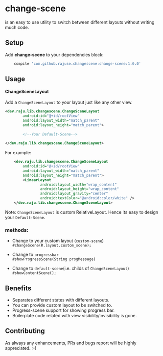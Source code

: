 

# change-scene <br>
is an easy to use utility to switch between different layouts without writing much code.


## Setup
Add __change-scene__ to your dependencies block:
```groovy
    compile 'com.github.rajuse.changescene:change-scene:1.0.0'
```


## Usage
#### ChangeSceneLayout
Add a `ChangeSceneLayout` to your layout just like any other view.

```xml
<dev.raju.lib.changescene.ChangeSceneLayout
        android:id="@+id/rootView"
        android:layout_width="match_parent"
        android:layout_height="match_parent">
        
        <!--Your Default-Scene-->
        
</dev.raju.lib.changescene.ChangeSceneLayout>
```

For example:<br>

```xml
    <dev.raju.lib.changescene.ChangeSceneLayout
        android:id="@+id/rootView"
        android:layout_width="match_parent"
        android:layout_height="match_parent">
        <LinearLayout
                android:layout_width="wrap_content"
                android:layout_height="wrap_content"
                android:layout_gravity="center"
                android:textColor="@android:color/white" />
    </dev.raju.lib.changescene.ChangeSceneLayout>
```

Note: `ChangeSceneLayout` is custom RelativeLayout. Hence Its easy to design your `Default-Scene`.

### methods:
- Change to your custom layout (`custom-scene`)<br>
    `#changeScene(R.layout.custom_scene);`
    
- Change to `progressbar`<br>
  `#showProgressScene(String progMessage)`
  
- Change to `default-scene`(i.e. childs of `ChangeSceneLayout`)<br>
    `#showContentScene();`
  
  
## Benefits

- Separates different states with different layouts.
- You can provide custom layout to be switched to.
- Progress-scene support for showing progress bar.
- Boilerplate code related with view visibility/invisibility is gone.



## Contributing
As always any enhancements, [PRs](https://github.com/RajuSE/change-scene/pulls) and [bugs](https://github.com/RajuSE/change-scene/issues) report will be highly appreciated. :-)